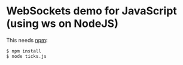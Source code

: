 # WebSockets demo for JavaScript (using ws on NodeJS)

This needs [npm](https://www.npmjs.com):

    $ npm install
    $ node ticks.js

